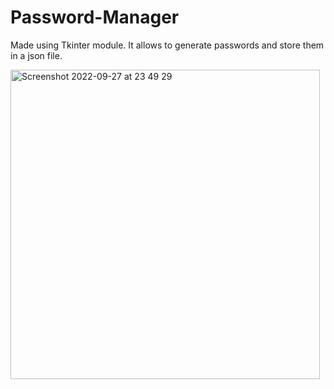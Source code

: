 # Password-Manager
Made using Tkinter module. It allows to generate passwords and store them in a json file.

<img width="495" alt="Screenshot 2022-09-27 at 23 49 29" src="https://user-images.githubusercontent.com/110463577/192642546-85f891b2-799a-4996-8495-67ddbbed9b89.png">

